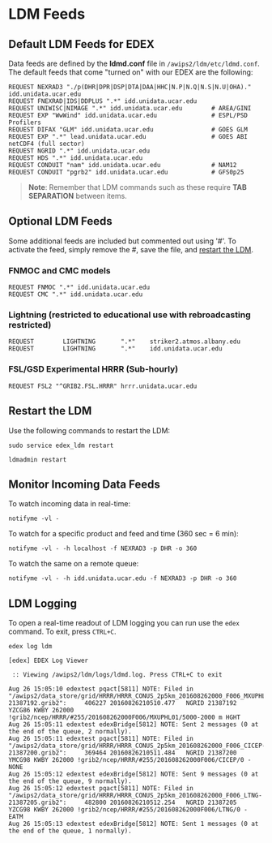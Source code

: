 # LDM Feeds

## Default LDM Feeds for EDEX

Data feeds are defined by the **ldmd.conf** file in `/awips2/ldm/etc/ldmd.conf`.  The default feeds that come "turned on" with our EDEX are the following:

    REQUEST NEXRAD3 "./p(DHR|DPR|DSP|DTA|DAA|HHC|N.P|N.Q|N.S|N.U|OHA)." idd.unidata.ucar.edu
    REQUEST FNEXRAD|IDS|DDPLUS ".*" idd.unidata.ucar.edu
    REQUEST UNIWISC|NIMAGE ".*" idd.unidata.ucar.edu        # AREA/GINI
    REQUEST EXP "WwWind" idd.unidata.ucar.edu               # ESPL/PSD Profilers
    REQUEST DIFAX "GLM" idd.unidata.ucar.edu                # GOES GLM
    REQUEST EXP ".*" lead.unidata.ucar.edu                  # GOES ABI netCDF4 (full sector)
    REQUEST NGRID ".*" idd.unidata.ucar.edu
    REQUEST HDS ".*" idd.unidata.ucar.edu
    REQUEST CONDUIT "nam" idd.unidata.ucar.edu              # NAM12
    REQUEST CONDUIT "pgrb2" idd.unidata.ucar.edu            # GFS0p25

> **Note**: Remember that LDM commands such as these require **TAB SEPARATION** between items.

## Optional LDM Feeds

Some additional feeds are included but commented out using '#'.  To activate the feed, simply remove the #, save the file, and [restart the LDM](#restart-the-ldm).

### FNMOC and CMC models

    REQUEST FNMOC ".*" idd.unidata.ucar.edu
    REQUEST CMC ".*" idd.unidata.ucar.edu
    
### Lightning (restricted to educational use with rebroadcasting restricted)

    REQUEST        LIGHTNING       ".*"    striker2.atmos.albany.edu
    REQUEST        LIGHTNING       ".*"    idd.unidata.ucar.edu
    
### FSL/GSD Experimental HRRR (Sub-hourly)

    REQUEST FSL2 "^GRIB2.FSL.HRRR" hrrr.unidata.ucar.edu

## Restart the LDM

Use the following commands to restart the LDM:

    sudo service edex_ldm restart

    ldmadmin restart
        
## Monitor Incoming Data Feeds

To watch incoming data in real-time:

    notifyme -vl - 
    
To watch for a specific product and feed and time (360 sec = 6 min):

    notifyme -vl - -h localhost -f NEXRAD3 -p DHR -o 360
    
To watch the same on a remote queue:

    notifyme -vl - -h idd.unidata.ucar.edu -f NEXRAD3 -p DHR -o 360
    
## LDM Logging

To open a real-time readout of LDM logging you can run use the `edex` command.  To exit, press `CTRL+C`.

    edex log ldm
    
    [edex] EDEX Log Viewer
    
     :: Viewing /awips2/ldm/logs/ldmd.log. Press CTRL+C to exit
    
    Aug 26 15:05:10 edextest pqact[5811] NOTE: Filed in "/awips2/data_store/grid/HRRR/HRRR_CONUS_2p5km_201608262000_F006_MXUPHL01-21387192.grib2":     406227 20160826210510.477   NGRID 21387192  YZCG86 KWBY 262000 !grib2/ncep/HRRR/#255/201608262000F006/MXUPHL01/5000-2000 m HGHT
    Aug 26 15:05:11 edextest edexBridge[5812] NOTE: Sent 2 messages (0 at the end of the queue, 2 normally).
    Aug 26 15:05:11 edextest pqact[5811] NOTE: Filed in "/awips2/data_store/grid/HRRR/HRRR_CONUS_2p5km_201608262000_F006_CICEP-21387200.grib2":     369464 20160826210511.484   NGRID 21387200  YMCG98 KWBY 262000 !grib2/ncep/HRRR/#255/201608262000F006/CICEP/0 - NONE
    Aug 26 15:05:12 edextest edexBridge[5812] NOTE: Sent 9 messages (0 at the end of the queue, 9 normally).
    Aug 26 15:05:12 edextest pqact[5811] NOTE: Filed in "/awips2/data_store/grid/HRRR/HRRR_CONUS_2p5km_201608262000_F006_LTNG-21387205.grib2":     482800 20160826210512.254   NGRID 21387205  YZCG98 KWBY 262000 !grib2/ncep/HRRR/#255/201608262000F006/LTNG/0 - EATM
    Aug 26 15:05:13 edextest edexBridge[5812] NOTE: Sent 1 messages (0 at the end of the queue, 1 normally).

